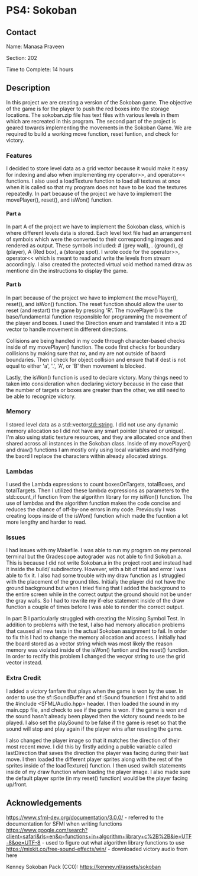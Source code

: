 # PS4: Sokoban 

## Contact
Name: Manasa Praveen

Section: 202

Time to Complete: 14 hours


## Description
In this project we are creating a version of the Sokoban game. The objective of the game is for the player to push the red boxes into the storage locations. The sokoban.zip file has text files with various levels in them which are recreated in this program.  The second part of the project is geared towards implementing the movements in the Sokoban Game. We are required to build a working move function, reset funtion, and check for victory.

### Features
I decided to store level data as a grid vector because it would make it easy for indexing and also when implementing my operator>>, and operator<< functions.  I also used a loadTexture function to load all textures at once when it is called so that my program does not have to be load the textures repeatedly. In part because of the project we have to implement the movePlayer(), reset(), and isWon() function.

#### Part a
In part A of the project we have to implement the Sokoban class, which is where different levels data is stored. Each level text file had an arrangement of symbols which were the converted to their corresponding images and rendered as output. These symbols included: # (grey wall), . (ground), @ (player), A (Red box), a (storage spot).  I wrote code for the operator>>, operator<< which is meant to read and write the levels from stream accordingly.  I also created the protected virtual void method named draw as mentione din the instructions to display the game.

#### Part b
In part because of the project we have to implement the movePlayer(), reset(), and isWon() function. The reset function should allow the user to reset (and restart) the game by pressing 'R'. The movePlayer() is the base/fundamental function responsible for programming the movement of the player and boxes. I used the Direction enum and translated it into a 2D vector to handle movement in different directions. 

Collisions are being handled in my code through character-based checks inside of my movePlayer() function. The code first checks for boundary collisions by making sure that nx, and ny are not outside of baord boundaries. Then I check for object collision and ensure that if dest is not equal to either 'a', '.', 'A', or 'B' then movement is blocked.

Lastly, the isWon() function is used to declare victory. Many things need to taken into consideration when declaring victory because in the case that the number of targets or boxes are greater than the other, we still need to be able to recognize victory. 

### Memory
I stored level data as a std::vector<std::string>. I did not use any dynamic memory allocation so I did not have any smart pointer (shared or unique). I'm also using static texture resources, and they are allocated once and then shared across all instances in the Sokoban class. Inside of my movePlayer() and draw() functions I am mostly only using local variables and modifying the baord I replace the characters within already allocated strings.

### Lambdas
I used the Lambda expressions to count boxesOnTargets, totalBoxes, and totalTargets. Then I utilized these lambda expressions as parameters to the std::count_if function from the algorithm library for my isWon() function. The use of lambdas and the algorithm function makes the code concise and reduces the chance of off-by-one errors in my code. Previously I was creating loops inside of the isWon() function which made the fucntion a lot more lengthy and harder to read. 

### Issues
I had issues with my Makefile. I was able to run my program on my personal terminal but the Gradescope autograder was not able to find Sokoban.a. This is because I did not write Sokoban.a in the project root and instead had it inside the build/ subdirectory. However, with a bit of trial and error I was able to fix it.  I also had some trouble with my draw function as I struggled with the placement of the ground tiles. Initially the player did not have the ground background but when I tried fixing that I added the background to the entire screen while in the correct output the ground should not be under the gray walls. So I had to rewrite my if-else statement inside of the draw function a couple of times before I was able to render the correct output.

In part B I particularly struggled with creating the Missing Symbol Test. In addition to problems with the test, I also had memory allocation problems that caused all new tests in the actual Sokoban assignment to fail. In order to fix this I had to change the memory allocation and access. I initially had the board stored as a vector string which was most likely the reason memory was violated inside of the isWon() funtion and the reset() function. In order to rectify this problem I changed the vecyor string to use the grid vector instead.

### Extra Credit
I added a victory fanfare that plays when the game is won by the user. In order to use the sf::SoundBuffer and sf::Sound founction I first ahd to add the #include <SFML/Audio.hpp> header. I then loaded the sound in my main.cpp file, and check to see if the game is won. If the game is won and the sound hasn't already been played then the victory sound needs to be played. I also set the playSound to be false if the game is reset so that the sound will stop and play again if the player wins after reseting the game.

I also changed the player image so that it matches the direction of their most recent move. I did this by firstly adding a public variable called lastDirection that saves the direction the player was facing during their last move. I then loaded the different player sprites along with the rest of the sprites inside of the loadTexture() function. I then used switch statements inside of my draw function when loading the player image. I also made sure the default player sprite (in my reset() function) would be the player facing up/front.



## Acknowledgements
https://www.sfml-dev.org/documentation/3.0.0/ - referred to the documentation for SFMl when writing functions
https://www.google.com/search?client=safari&rls=en&q=functions+in+algorithm+library+c%2B%2B&ie=UTF-8&oe=UTF-8 - used to figure out what algorithm library functions to use
https://mixkit.co/free-sound-effects/win/ - downloaded victory audio from here

Kenney Sokoban Pack (CC0): https://kenney.nl/assets/sokoban
